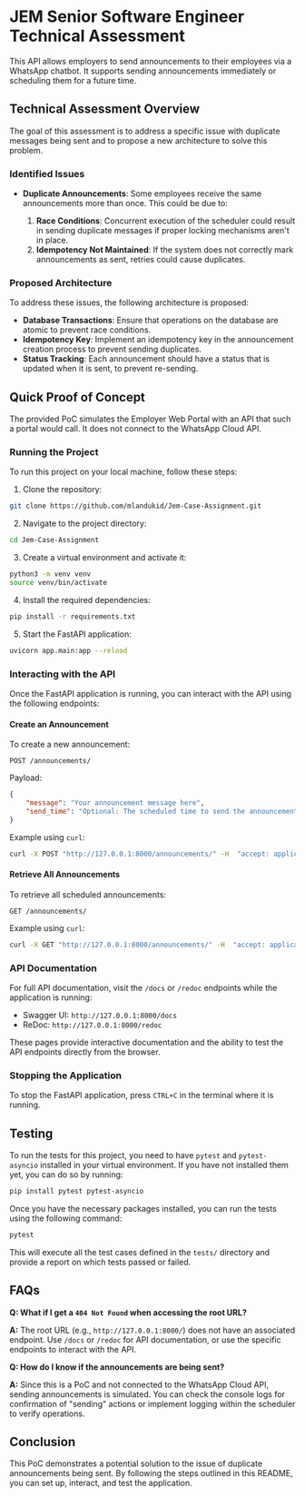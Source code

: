 # JEM Senior Software Engineer Technical Assessment

This API allows employers to send announcements to their employees via a WhatsApp chatbot. It supports sending announcements immediately or scheduling them for a future time.

## Technical Assessment Overview

The goal of this assessment is to address a specific issue with duplicate messages being sent and to propose a new architecture to solve this problem.

### Identified Issues

- **Duplicate Announcements**: Some employees receive the same announcements more than once. This could be due to:

  1. **Race Conditions**: Concurrent execution of the scheduler could result in sending duplicate messages if proper locking mechanisms aren't in place.
  2. **Idempotency Not Maintained**: If the system does not correctly mark announcements as sent, retries could cause duplicates.

### Proposed Architecture

To address these issues, the following architecture is proposed:

- **Database Transactions**: Ensure that operations on the database are atomic to prevent race conditions.
- **Idempotency Key**: Implement an idempotency key in the announcement creation process to prevent sending duplicates.
- **Status Tracking**: Each announcement should have a status that is updated when it is sent, to prevent re-sending.

## Quick Proof of Concept

The provided PoC simulates the Employer Web Portal with an API that such a portal would call. It does not connect to the WhatsApp Cloud API.

### Running the Project

To run this project on your local machine, follow these steps:

1. Clone the repository:

```bash
git clone https://github.com/mlandukid/Jem-Case-Assignment.git
```

2. Navigate to the project directory:

```bash
cd Jem-Case-Assignment
```

3. Create a virtual environment and activate it:

```bash
python3 -m venv venv
source venv/bin/activate

```

4. Install the required dependencies:

```bash
pip install -r requirements.txt
```

5. Start the FastAPI application:

```bash
uvicorn app.main:app --reload

```
### Interacting with the API

Once the FastAPI application is running, you can interact with the API using the following endpoints:

#### Create an Announcement

To create a new announcement:

```http
POST /announcements/
```

Payload:
```json
{
    "message": "Your announcement message here",
    "send_time": "Optional: The scheduled time to send the announcement (ISO 8601 format)"
}
```

Example using `curl`:
```bash
curl -X POST "http://127.0.0.1:8000/announcements/" -H  "accept: application/json" -H  "Content-Type: application/json" -d "{"message":"Our end of year party is on Saturday evening!","send_time":"2023-12-31T19:00:00Z"}"
```

#### Retrieve All Announcements

To retrieve all scheduled announcements:

```http
GET /announcements/
```

Example using `curl`:
```bash
curl -X GET "http://127.0.0.1:8000/announcements/" -H  "accept: application/json"
```

### API Documentation

For full API documentation, visit the `/docs` or `/redoc` endpoints while the application is running:

- Swagger UI: `http://127.0.0.1:8000/docs`
- ReDoc: `http://127.0.0.1:8000/redoc`

These pages provide interactive documentation and the ability to test the API endpoints directly from the browser.


### Stopping the Application

To stop the FastAPI application, press `CTRL+C` in the terminal where it is running.

## Testing

To run the tests for this project, you need to have `pytest` and `pytest-asyncio` installed in your virtual environment. If you have not installed them yet, you can do so by running:

```bash
pip install pytest pytest-asyncio
```

Once you have the necessary packages installed, you can run the tests using the following command:

```bash
pytest
```

This will execute all the test cases defined in the `tests/` directory and provide a report on which tests passed or failed.


## FAQs

**Q: What if I get a `404 Not Found` when accessing the root URL?**

**A:** The root URL (e.g., `http://127.0.0.1:8000/`) does not have an associated endpoint. Use `/docs` or `/redoc` for API documentation, or use the specific endpoints to interact with the API.

**Q: How do I know if the announcements are being sent?**

**A:** Since this is a PoC and not connected to the WhatsApp Cloud API, sending announcements is simulated. You can check the console logs for confirmation of "sending" actions or implement logging within the scheduler to verify operations.


## Conclusion

This PoC demonstrates a potential solution to the issue of duplicate announcements being sent. By following the steps outlined in this README, you can set up, interact, and test the application.